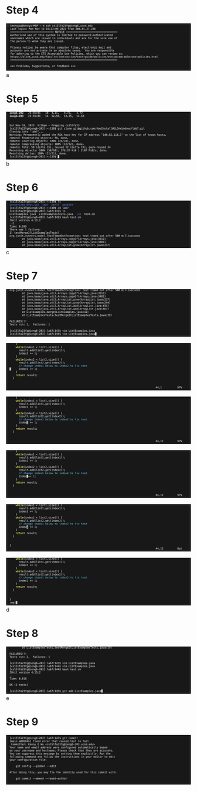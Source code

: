 # Step 4  
![Image](step4.png)  
a  

# Step 5  
![Image](step5.png)  
b  

# Step 6  
![Image](step6.png)  
c  

# Step 7  
![Image](step7.1.png)  

![Image](step7.2.png)  

![Image](step7.3.png)  

![Image](step7.4.png)  

![Image](step7.5.png)  

![Image](step7.6.png)  
d  

# Step 8  
![Image](step8.png)  
e  

# Step 9  
![Image](step9.png)
